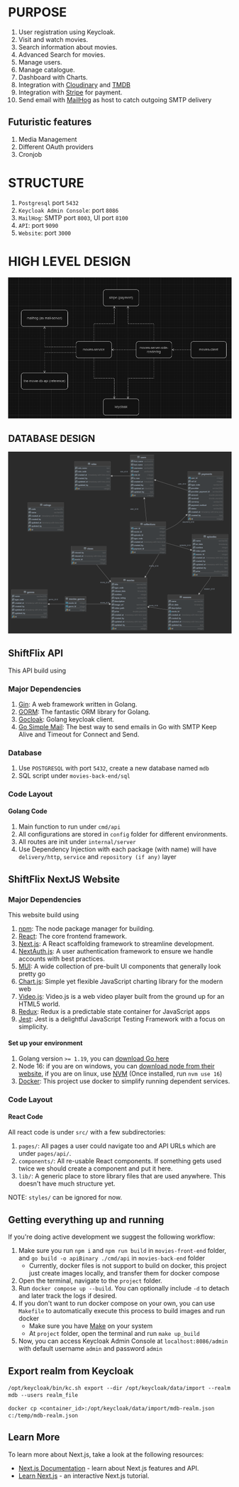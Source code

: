 # PURPOSE

1. User registration using Keycloak.
2. Visit and watch movies.
3. Search information about movies.
4. Advanced Search for movies.
5. Manage users.
6. Manage catalogue.
7. Dashboard with Charts.
8. Integration with [Cloudinary](https://cloudinary.com/)
   and [TMDB](https://developer.themoviedb.org/reference/intro/getting-started)
10. Integration with [Stripe](https://stripe.com/docs) for payment.
11. Send email with [MailHog](https://github.com/mailhog/MailHog) as host to catch outgoing SMTP delivery

## Futuristic features

1. Media Management
2. Different OAuth providers
3. Cronjob

# STRUCTURE

1. `Postgresql` port `5432`
2. `Keycloak Admin Console`: port `8086`
3. `MailHog`: SMTP port `8003`, UI port `8100`
4. `API`: port `9090`
5. `Website`: port `3000`

# HIGH LEVEL DESIGN

![Alt text](./draw/architecture.png)

## DATABASE DESIGN

![Alt text](./draw/db.png)

## ShiftFlix API

This API build using

### Major Dependencies

1. [Gin](https://gin-gonic.com/): A web framework written in Golang.
2. [GORM](https://gorm.io/): The fantastic ORM library for Golang.
3. [Gocloak](https://github.com/Nerzal/gocloak/): Golang keycloak client.
4. [Go Simple Mail](https://github.com/xhit/go-simple-mail): The best way to send emails in Go with SMTP Keep Alive and
   Timeout for Connect and Send.

### Database

1. Use `POSTGRESQL` with port `5432`, create a new database named `mdb`
2. SQL script under `movies-back-end/sql`

### Code Layout

#### Golang Code

1. Main function to run under `cmd/api`
2. All configurations are stored in `config` folder for different environments.
3. All routes are init under `internal/server`
4. Use Dependency Injection with each package (with name) will have `delivery/http`, `service` and `repository (if any)`
   layer

## ShiftFlix NextJS Website

### Major Dependencies

This website build using

1. [npm](https://www.npmjs.com/): The node package manager for building.
2. [React](https://reactjs.org/): The core frontend framework.
3. [Next.js](https://nextjs.org/): A React scaffolding framework to streamline development.
4. [NextAuth.js](https://next-auth.js.org/): A user authentication framework to ensure we handle accounts with best
   practices.
5. [MUI](https://mui.com/): A wide collection of pre-built UI components that generally look pretty go
6. [Chart.js](https://www.chartjs.org/): Simple yet flexible JavaScript charting library for the modern web
7. [Video.js](https://videojs.com/): Video.js is a web video player built from the ground up for an HTML5 world.
8. [Redux](https://redux.js.org/): Redux is a predictable state container for JavaScript apps
9. [Jest](https://jestjs.io/): Jest is a delightful JavaScript Testing Framework with a focus on simplicity.

#### Set up your environment

1. Golang version `>= 1.19`, you can [download Go here](https://go.dev/dl/)
2. Node 16: if you are on windows, you can [download node from their website](https://nodejs.org/en/download/releases),
   if you are on linux, use [NVM](https://github.com/nvm-sh/nvm) (Once installed, run `nvm use 16`)
3. [Docker](https://www.docker.com/): This project use docker to simplify running dependent services.

### Code Layout

#### React Code

All react code is under `src/` with a few subdirectories:

1. `pages/`: All pages a user could navigate too and API URLs which are under `pages/api/`.
2. `components/`: All re-usable React components. If something gets used twice we should create a component and put it
   here.
3. `lib/`: A generic place to store library files that are used anywhere. This doesn't have much structure yet.

NOTE: `styles/` can be ignored for now.

## Getting everything up and running

If you're doing active development we suggest the following workflow:

1. Make sure you run `npm i` and `npm run build` in `movies-front-end` folder, and `go build -o apiBinary ./cmd/api`
   in `movies-back-end` folder
    - Currently, docker files is not support to build on docker, this project just create images locally, and transfer
      them for docker compose
2. Open the terminal, navigate to the `project` folder.
3. Run `docker compose up --build`. You can optionally include `-d` to
   detach and later track the logs if desired.
4. If you don't want to run docker compose on your own, you can use `Makefile` to automatically execute this process to
   build images and run docker
    - Make sure you have [Make](https://linuxhint.com/run-makefile-windows/) on your system
    - At `project` folder, open the terminal and run `make up_build`
5. Now, you can access Keycloak Admin Console at `localhost:8086/admin` with default username `admin` and
   password `admin`

## Export realm from Keycloak

```
/opt/keycloak/bin/kc.sh export --dir /opt/keycloak/data/import --realm mdb --users realm_file
```

```
docker cp <container_id>:/opt/keycloak/data/import/mdb-realm.json c:/temp/mdb-realm.json
```

## Learn More

To learn more about Next.js, take a look at the following resources:

- [Next.js Documentation](https://nextjs.org/docs) - learn about Next.js features and API.
- [Learn Next.js](https://nextjs.org/learn) - an interactive Next.js tutorial.
